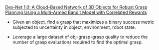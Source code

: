 [Dex-Net 1.0: A Cloud-Based Network of 3D Objects for Robust Grasp Planning Using a Multi-Armed Bandit Model with Correlated Rewards](dex_net_1.pdf)

- Given an object, find a grasp that maximizes a binary success metric subjected to uncertainty in object, environment, robot state.

- Leverage a large dataset of obj-grasp-grasp quality to reduce the number of grasp evaluations required to find the optimal grasp.

